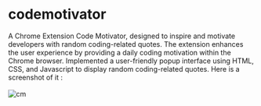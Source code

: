# codemotivator
 A Chrome Extension Code Motivator, designed to inspire and motivate developers with random coding-related quotes. The extension enhances the user experience by providing a daily coding motivation within the Chrome browser.
Implemented a user-friendly popup interface using HTML, CSS, and Javascript to display random coding-related quotes.
Here is a screenshot of it :
<br> <br>
![cm](https://github.com/iqrafirdose/codemotivator/assets/114678694/58401c59-baee-4021-9d5e-53304a7af1b2)
